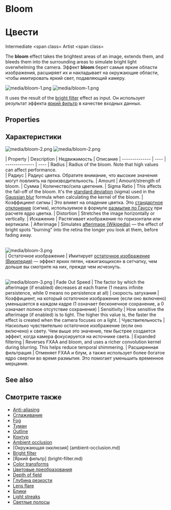 # Bloom
# Цвести

<span class="label label-doc-level">Intermediate</span>
<span class=
<span class="label label-doc-audience">Artist</span>
<span class=

The **bloom** effect takes the brightest areas of an image, extends them, and bleeds them into the surrounding areas to simulate bright light overwhelming the camera.
Эффект **bloom** берет самые яркие области изображения, расширяет их и накладывает на окружающие области, чтобы имитировать яркий свет, подавляющий камеру.

![media/bloom-1.png](media/bloom-1.png) 
![media/bloom-1.png](media/bloom-1.png)

It uses the result of the [bright filter](bright-filter.md) effect as input.
Он использует результат эффекта [яркий фильтр](bright-filter.md) в качестве входных данных.

## Properties
## Характеристики

![media/bloom-2.png](media/bloom-2.png) 
![media/bloom-2.png](media/bloom-2.png)

| Property       | Description 
|  Недвижимость |  Описание
| -------------- | ---- 
|  -------------- |  ----
| Radius         | Radius of the bloom. Note that high values can affect performance.        
|  Радиус |  Радиус цветка.  Обратите внимание, что высокие значения могут повлиять на производительность.
| Amount         | Amount/strength of bloom. 
|  Сумма |  Количество/сила цветения.
| Sigma Ratio    | This affects the fall-off of the bloom. It's the [standard deviation](http://en.wikipedia.org/wiki/Standard_deviation) (sigma) used in the [Gaussian blur](http://en.wikipedia.org/wiki/Gaussian_blur) formula when calculating the kernel of the bloom. 
|  Коэффициент сигмы |  Это влияет на опадение цветка.  Это [стандартное отклонение](http://en.wikipedia.org/wiki/Standard_deviation) (сигма), используемое в формуле [размытие по Гауссу](http://en.wikipedia.org/wiki/Gaussian_blur) при расчете  ядро цветка.
| Distortion     | Stretches the image horizontally or vertically.
|  Искажение |  Растягивает изображение по горизонтали или вертикали.
| Afterimage     | Simulates [afterimage (Wikipedia)](http://en.wikipedia.org/wiki/Afterimage) — the effect of bright spots "burning" into the  retina the longer you look at them, before fading away.  <p><br>![media/bloom-3.png](media/bloom-3.png)                                                                        
|  Остаточное изображение |  Имитирует [остаточное изображение (Википедия)](http://en.wikipedia.org/wiki/Afterimage) — эффект ярких пятен, «вжигающихся» в сетчатку, чем дольше вы смотрите на них, прежде чем исчезнуть.  <p><br>![media/bloom-3.png](media/bloom-3.png)
| Fade Out Speed | The factor by which the afterimage (if enabled) decreases at each frame (1 means infinite persistence, while 0 means no persistence at all)
|  скорость затухания |  Коэффициент, на который остаточное изображение (если оно включено) уменьшается в каждом кадре (1 означает бесконечное сохранение, а 0 означает полное отсутствие сохранения)
| Sensitivity    | How sensitive the afterimage (if enabled) is to light. The higher this value is, the faster the effect is created when the camera focuses on a light.
|  Чувствительность |  Насколько чувствительно остаточное изображение (если оно включено) к свету.  Чем выше это значение, тем быстрее создается эффект, когда камера фокусируется на источнике света.
| Expanded filtering | Reverses FXAA and bloom, and uses a richer convolution kernel during blurring. This helps reduce temporal shimmering.
|  Расширенная фильтрация |  Отменяет FXAA и блум, а также использует более богатое ядро ​​свертки во время размытия.  Это помогает уменьшить временное мерцание.

## See also
## Смотрите также

* [Anti-aliasing](anti-aliasing.md)
* [Сглаживание](anti-aliasing.md)
* [Fog](fog.md)
* [Туман](fog.md)
* [Outline](outline.md)
* [Контур](контур.md)
* [Ambient occlusion](ambient-occlusion.md)
* [Окружающая окклюзия] (ambient-occlusion.md)
* [Bright filter](bright-filter.md)
* [Яркий фильтр] (bright-filter.md)
* [Color transforms](color-transforms/index.md)
* [Цветовые преобразования](color-transforms/index.md)
* [Depth of field](depth-of-field.md)
* [Глубина резкости](depth-of-field.md)
* [Lens flare](lens-flare.md)
* [Блики](lens-flare.md)
* [Light streaks](light-streaks.md)
* [Светлые полосы](light-streaks.md)

